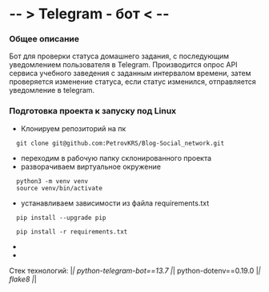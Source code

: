 # -- > Telegram - бот < --

### Общее описание
Бот для проверки статуса домашнего задания, с последующим уведомлением пользователя в Telegram. 
Производится опрос API сервиса учебного заведения с заданным интервалом времени, затем проверяется 
изменение статуса, если статус изменился, отправляется уведомление в telegram.

### Подготовка проекта к запуску под Linux
* Клонируем репозиторий на пк
```
  git clone git@github.com:PetrovKRS/Blog-Social_network.git
```
* переходим в рабочую папку склонированного проекта
* разворачиваем виртуальное окружение
```
  python3 -m venv venv
  source venv/bin/activate
```
* устанавливаем зависимости из файла requirements.txt
```
  pip install --upgrade pip

  pip install -r requirements.txt
```
*
*

Стек технологий: |*| python-telegram-bot==13.7 |*| python-dotenv==0.19.0 |*| flake8 |*|
